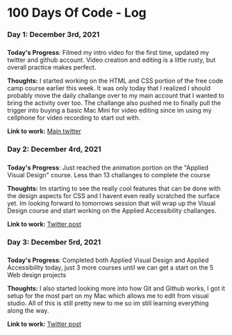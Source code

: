 # 100 Days Of Code - Log

### Day 1: December 3rd, 2021
##### 

**Today's Progress**: Filmed my intro video for the first time, updated my twitter and github account. Video creation and editing is a little rusty, but overall practice makes perfect. 

**Thoughts:** I started working on the HTML and CSS portion of the free code camp course earlier this week. It was only today that I realized I should probably move the daily challange over to my main account that I wanted to bring the activity over too. The challange also pushed me to finally pull the trigger into buying a basic Mac Mini for video editing since im using my cellphone for video recording to start out with. 

**Link to work:** [Main twitter](https://twitter.com/GioGuarin)

### Day 2: December 4rd, 2021
##### 

**Today's Progress**: Just reached the animation portion on the "Applied Visual Design" course. Less than 13 challanges to complete the course

**Thoughts:** Im starting to see the really cool features that can be done with the design aspects for CSS and I havent even really scratched the surface yet. Im looking forward to tomorrows session that will wrap up the Visual Design course and start working on the Applied Accessibility challanges.  

**Link to work:** [Twitter post](https://twitter.com/GioGuarin/status/1467306507406655488?s=20)

### Day 3: December 5rd, 2021
##### 

**Today's Progress**: Completed both Applied Visual Design and Applied Accessibility today, just 3 more courses until we can get a start on the 5 Web design projects

**Thoughts:** I also started looking more into how Git and Github works, I got it setup for the most part on my Mac which allows me to edit from visual studio. All of this is still pretty new to me so im still learning everything along the way.   

**Link to work:** [Twitter post](https://twitter.com/GioGuarin/status/1467598303223332873?s=20)